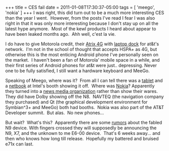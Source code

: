 +++
title = CES fail
date = 2011-01-08T17:30:37-05:00
tags = [
  'meego',
  'nokia'
]
+++
I was right, this did turn out to be a much more interesting CES than the year I went.  However, from the posts I've read I fear I was also right in that it was only more interesting because I don't stay up on all the latest hype anymore.  Most of the kewl products I heard about appear to have been leaked months ago.  Ahh well, c'est la vie.

I do have to give Motorola credit, their <a title="Engadget post about Motorola Atrix 4G" href="http://www.engadget.com/2011/01/05/motorola-atrix-4g-hits-atandts-website-complete-with-specs/" target="_blank">Atrix 4G</a> with <a title="Engaget post about Atrix 4G's dock" href="http://www.engadget.com/2011/01/05/motorola-atrix-4gs-webtop-application-turns-your-phone-into-a/" target="_blank">laptop dock</a> for at&t's network.  I'm not in the school of thought that accepts HSPA+ as 4G, but otherwise this is the most enticing Android phone I've personally seen on the market.  I haven't been a fan of Motorola' mobile space in a while, and their first series of Android phones for at&t were just.. depressing. Never one to be fully satisfied, I still want a hardware keyboard and MeeGo.

Speaking of Meego, where was it?  From all I can tell there was a <a title="NetworldWorld talks about Intel showing off a WeTab running Meego" href="http://www.networkworld.com/community/node/70419" target="_self">tablet</a> and a <a title="CNet hands on with MeeGo netbook" href="http://www.cnetanalysis.com/reviews/ces-2011-hands-on-meego-netbook-review/" target="_self">netbook</a> at Intel's booth showing it off.  Where was <a title="Nokia's CES announcement" href="http://conversations.nokia.com/2011/01/05/nokia-at-ces-2011" target="_blank">Nokia</a>? Apparently they turned into a <a title="Nokia gets non-techies to blog from N8s at CES 2011" href="http://conversations.nokia.com/2011/01/05/not-so-geeky-after-all-covering-ces-2011-from-a-unique-perspective" target="_blank">news media organization</a> rather than show their wares.  They did have Dolby showing off the N8.  NAVTEQ (the navigation company they purchased) and Qt (the graphical development environment for Symbian^3+ and MeeGo) both had booths.  Nokia was also part of the AT&T Developer summit.  But alas.  No new phones...

But wait?  What's this?  Apparently there are some <a title="Rumors about Nokia's 2011 devices" href="http://mynokiablog.com/2011/01/08/rumours-nokia-n9-being-announced-at-mwc-in-6-weeks-time-more-n9x7-gossip" target="_blank">rumors</a> about the fabled N9 device. With fingers crossed they will supposedly be announcing the N9, X7, and the unknown to me E6-00 device.  That's 6 weeks away... and then who knows how long till release.  Hopefully my battered and bruised e71x can last.

